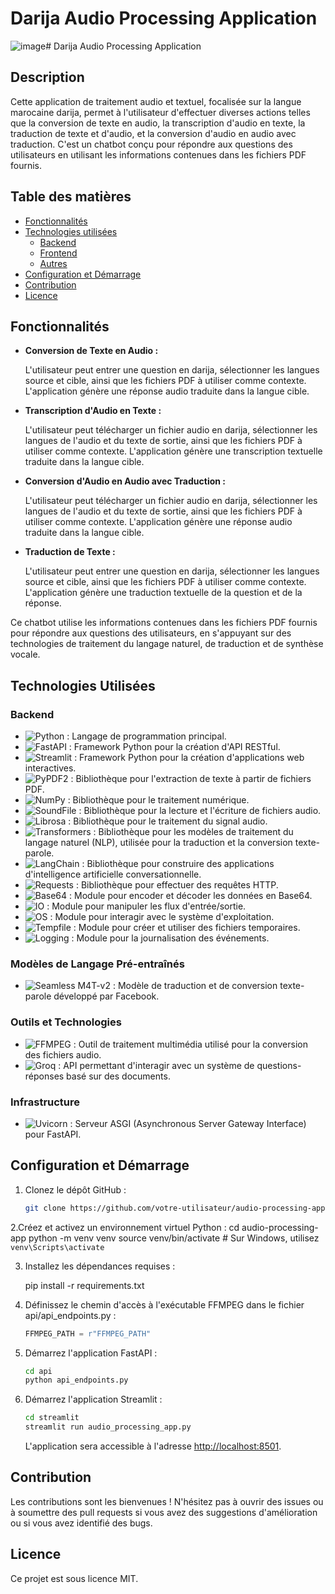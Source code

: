 # Darija Audio Processing Application
![image](https://github.com/user-attachments/assets/46c39672-9cfa-435f-9eac-f257f5337f29)# Darija Audio Processing Application

## Description

Cette application de traitement audio et textuel, focalisée sur la langue marocaine darija, permet à l'utilisateur d'effectuer diverses actions telles que la conversion de texte en audio, la transcription d'audio en texte, la traduction de texte et d'audio, et la conversion d'audio en audio avec traduction. C'est un chatbot conçu pour répondre aux questions des utilisateurs en utilisant les informations contenues dans les fichiers PDF fournis.

## Table des matières

- [Fonctionnalités](#fonctionnalités)
- [Technologies utilisées](#technologies-utilisées)
  - [Backend](#backend)
  - [Frontend](#frontend)
  - [Autres](#autres)
- [Configuration et Démarrage](#configuration-et-démarrage)
- [Contribution](#contribution)
- [Licence](#licence)

## Fonctionnalités

- **Conversion de Texte en Audio :**

  L'utilisateur peut entrer une question en darija, sélectionner les langues source et cible, ainsi que les fichiers PDF à utiliser comme contexte. L'application génère une réponse audio traduite dans la langue cible.

- **Transcription d'Audio en Texte :**

  L'utilisateur peut télécharger un fichier audio en darija, sélectionner les langues de l'audio et du texte de sortie, ainsi que les fichiers PDF à utiliser comme contexte. L'application génère une transcription textuelle traduite dans la langue cible.

- **Conversion d'Audio en Audio avec Traduction :**

  L'utilisateur peut télécharger un fichier audio en darija, sélectionner les langues de l'audio et du texte de sortie, ainsi que les fichiers PDF à utiliser comme contexte. L'application génère une réponse audio traduite dans la langue cible.

- **Traduction de Texte :**

  L'utilisateur peut entrer une question en darija, sélectionner les langues source et cible, ainsi que les fichiers PDF à utiliser comme contexte. L'application génère une traduction textuelle de la question et de la réponse.

Ce chatbot utilise les informations contenues dans les fichiers PDF fournis pour répondre aux questions des utilisateurs, en s'appuyant sur des technologies de traitement du langage naturel, de traduction et de synthèse vocale.

## Technologies Utilisées

### Backend

- ![Python](https://img.shields.io/badge/python-3670A0?style=for-the-badge&logo=python&logoColor=ffdd54) : Langage de programmation principal.
- ![FastAPI](https://img.shields.io/badge/FastAPI-009688?style=for-the-badge&logo=fastapi&logoColor=white) : Framework Python pour la création d'API RESTful.
- ![Streamlit](https://img.shields.io/badge/Streamlit-FF4B4B?style=for-the-badge&logo=streamlit&logoColor=white) : Framework Python pour la création d'applications web interactives.
- ![PyPDF2](https://img.shields.io/badge/PyPDF2-FFD43B?style=for-the-badge&logo=python&logoColor=blue) : Bibliothèque pour l'extraction de texte à partir de fichiers PDF.
- ![NumPy](https://img.shields.io/badge/NumPy-013243?style=for-the-badge&logo=numpy&logoColor=white) : Bibliothèque pour le traitement numérique.
- ![SoundFile](https://img.shields.io/badge/SoundFile-008080?style=for-the-badge&logo=soundfile&logoColor=white) : Bibliothèque pour la lecture et l'écriture de fichiers audio.
- ![Librosa](https://img.shields.io/badge/Librosa-1F77B4?style=for-the-badge&logo=librosa&logoColor=white) : Bibliothèque pour le traitement du signal audio.
- ![Transformers](https://img.shields.io/badge/Transformers-FF9900?style=for-the-badge&logo=transformers&logoColor=white) : Bibliothèque pour les modèles de traitement du langage naturel (NLP), utilisée pour la traduction et la conversion texte-parole.
- ![LangChain](https://img.shields.io/badge/LangChain-00BFFF?style=for-the-badge&logo=langchain&logoColor=white) : Bibliothèque pour construire des applications d'intelligence artificielle conversationnelle.
- ![Requests](https://img.shields.io/badge/Requests-FF5733?style=for-the-badge&logo=requests&logoColor=white) : Bibliothèque pour effectuer des requêtes HTTP.
- ![Base64](https://img.shields.io/badge/Base64-9B59B6?style=for-the-badge&logo=base64&logoColor=white) : Module pour encoder et décoder les données en Base64.
- ![IO](https://img.shields.io/badge/IO-34495E?style=for-the-badge&logo=io&logoColor=white) : Module pour manipuler les flux d'entrée/sortie.
- ![OS](https://img.shields.io/badge/OS-2ECC71?style=for-the-badge&logo=os&logoColor=white) : Module pour interagir avec le système d'exploitation.
- ![Tempfile](https://img.shields.io/badge/Tempfile-7D3C5C?style=for-the-badge&logo=tempfile&logoColor=white) : Module pour créer et utiliser des fichiers temporaires.
- ![Logging](https://img.shields.io/badge/Logging-DC7633?style=for-the-badge&logo=logging&logoColor=white) : Module pour la journalisation des événements.

### Modèles de Langage Pré-entraînés

- ![Seamless M4T-v2](https://img.shields.io/badge/Seamless%20M4T-v2-9C27B0?style=for-the-badge&logo=facebook&logoColor=white) : Modèle de traduction et de conversion texte-parole développé par Facebook.

### Outils et Technologies

- ![FFMPEG](https://img.shields.io/badge/FFMPEG-007808?style=for-the-badge&logo=ffmpeg&logoColor=white) : Outil de traitement multimédia utilisé pour la conversion des fichiers audio.
- ![Groq](https://img.shields.io/badge/Groq-FF5722?style=for-the-badge&logo=groq&logoColor=white) : API permettant d'interagir avec un système de questions-réponses basé sur des documents.

### Infrastructure

- ![Uvicorn](https://img.shields.io/badge/Uvicorn-6C63FF?style=for-the-badge&logo=uvicorn&logoColor=white) : Serveur ASGI (Asynchronous Server Gateway Interface) pour FastAPI.



## Configuration et Démarrage

1. Clonez le dépôt GitHub :
   ```bash
   git clone https://github.com/votre-utilisateur/audio-processing-app.git

2.Créez et activez un environnement virtuel Python :
cd audio-processing-app
python -m venv venv
source venv/bin/activate  # Sur Windows, utilisez `venv\Scripts\activate`

3. Installez les dépendances requises  :

    pip install -r requirements.txt


4. Définissez le chemin d'accès à l'exécutable FFMPEG dans le fichier api/api_endpoints.py  :

    ```python
    FFMPEG_PATH = r"FFMPEG_PATH"
    ```

5. Démarrez l'application FastAPI :

    ```bash
    cd api
    python api_endpoints.py
    ```

6. Démarrez l'application Streamlit :

    ```bash
    cd streamlit
    streamlit run audio_processing_app.py
    ```

    L'application sera accessible à l'adresse [http://localhost:8501](http://localhost:8501).

## Contribution

Les contributions sont les bienvenues ! N'hésitez pas à ouvrir des issues ou à soumettre des pull requests si vous avez des suggestions d'amélioration ou si vous avez identifié des bugs.

## Licence

Ce projet est sous licence MIT.
